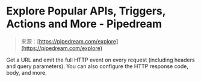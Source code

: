 <!--yml
category: 未分类
date: 2024-05-27 14:33:17
-->

# Explore Popular APIs, Triggers, Actions and More - Pipedream

> 来源：[https://pipedream.com/explore](https://pipedream.com/explore)

Get a URL and emit the full HTTP event on every request (including headers and query parameters). You can also configure the HTTP response code, body, and more.